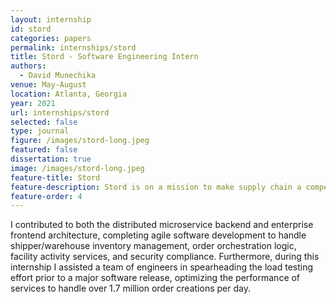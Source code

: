 ```yaml
---
layout: internship
id: stord
categories: papers
permalink: internships/stord
title: Stord - Software Engineering Intern
authors:
  - David Munechika
venue: May-August
location: Atlanta, Georgia
year: 2021
url: internships/stord
selected: false
type: journal
figure: /images/stord-long.jpeg
featured: false
dissertation: true
image: /images/stord-long.jpeg
feature-title: Stord
feature-description: Stord is on a mission to make supply chain a competitive advantage for our customers.
feature-order: 4
---
```


I contributed to both the distributed microservice backend and enterprise frontend architecture, completing agile software development to handle shipper/warehouse inventory management, order orchestration logic, facility activity services, and security compliance. Furthermore, during this internship I assisted a team of engineers in spearheading the load testing effort prior to a major software release, optimizing the performance of services to handle over 1.7 million order creations per day.
